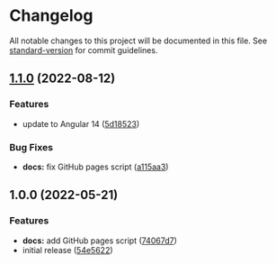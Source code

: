 # Changelog

All notable changes to this project will be documented in this file. See [standard-version](https://github.com/conventional-changelog/standard-version) for commit guidelines.

## [1.1.0](https://github.com/9von10/conventional-commits-migrator/compare/v1.0.0...v1.1.0) (2022-08-12)


### Features

* update to Angular 14 ([5d18523](https://github.com/9von10/conventional-commits-migrator/commit/5d1852350cf6d4f3a81eb16be6d3e16800088262))


### Bug Fixes

* **docs:** fix GitHub pages script ([a115aa3](https://github.com/9von10/conventional-commits-migrator/commit/a115aa3cb9064657c9678d4ac96434a473678386))

## 1.0.0 (2022-05-21)


### Features

* **docs:** add GitHub pages script ([74067d7](https://github.com/9von10/conventional-commits-migrator/commit/74067d796363b37a27858548fbeb78721f63c1e2))
* initial release ([54e5622](https://github.com/9von10/conventional-commits-migrator/commit/54e5622d52fdc0440ecceb7e2719889abf0e87c2))
